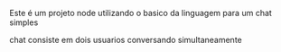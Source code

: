 Este é um projeto node utilizando o basico da linguagem para um chat simples

chat consiste em dois usuarios conversando simultaneamente
